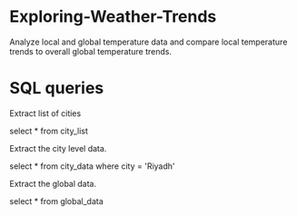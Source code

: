 # Exploring-Weather-Trends
Analyze local and global temperature data and compare local temperature trends to overall global temperature trends.

# SQL queries
Extract list of cities

select * from city_list


Extract the city level data.

select * from city_data where city = 'Riyadh'



Extract the global data.

select * from global_data
